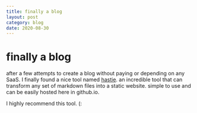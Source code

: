 ```yaml
---
title: finally a blog
layout: post
category: blog
date: 2020-08-30
---
```


# finally a blog 

after a few attempts to create a blog without paying or depending on any SaaS. I finally found a nice tool named [hastie](https://github.com/mkaz/hastie). an incredible tool that can transform any set of markdown files into a static website. simple to use and can be easily hosted here in github.io.

I highly recommend this tool. (:
